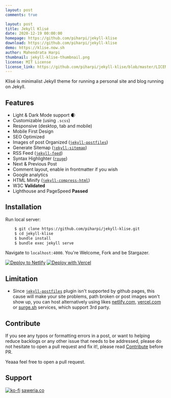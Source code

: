 ```yaml
---
layout: post
comments: true

layout: post
title: Jekyll Klisé
date: 2020-12-19 00:00:00
homepage: https://github.com/piharpi/jekyll-klise
download: https://github.com/piharpi/jekyll-klise
demo: https://klise.now.sh
author: Mahendrata Harpi
thumbnail: jekyll-klise-thumbnail.png
license: MIT License
license_link: https://github.com/piharpi/jekyll-klise/blob/master/LICENSE
---
```


Klisé is minimalist Jekyll theme for running a personal site and blog running on Jekyll.

## Features ##

* Light & Dark Mode support :waxing_crescent_moon:
* Customizable (using `.scss`)
* Responsive (desktop, tab and mobile)
* Mobile First Design
* SEO Optimized
* Images of post Organized ([`jekyll-postfiles`](https://github.com/nhoizey/jekyll-postfiles))
* Generate Sitemap ([`jekyll-sitemap`](https://github.com/jekyll/jekyll-sitemap))
* RSS Feed ([`jekyll-feed`](https://github.com/jekyll/jekyll-feed))
* Syntax Highlighter ([`rouge`](https://github.com/rouge-ruby/rouge))
* Next & Previous Post
* Comment layout, enable in frontmatter if you wish
* Google analytics
* HTML Minify ([`jekyll-compress-html`](https://github.com/penibelst/jekyll-compress-html))
* W3C **Validated**
* Lighthouse and PageSpeed **Passed**

## Installation ##

Run local server:

```bash
    $ git clone https://github.com/piharpi/jekyll-klise.git
    $ cd jekyll-klise
    $ bundle install
    $ bundle exec jekyll serve
```

Navigate to `localhost:4000`. You're Welcome, Fork and be Stargazer.

[![Deploy to Netlify](https://www.netlify.com/img/deploy/button.svg)](https://app.netlify.com/start/deploy?repository=https://github.com/piharpi/jekyll-klise) [![Deploy with Vercel](https://vercel.com/button)](https://vercel.com/import/project?template=https://github.com/piharpi/jekyll-klise)

## Limitation ##

* Since [`jekyll-postfiles`](https://github.com/nhoizey/jekyll-postfiles#compatibility) plugin isn't supported by github pages, this cause will make your site problems, path broken or post images won't show up, you can host alternatively using likes [netlify.com](https://netlify.com), [vercel.com](https://vercel.com) or [surge.sh](https://surge.sh) services, which support 3rd party.

## Contribute ##

If you see any typos or formatting errors in a post, or want to helping reduce backlogs or any other issue that needs to be addressed, please do not hesitate to open a pull request and fix it!, please read [Contribute](https://github.com/piharpi/jekyll-klise/blob/master/Contribute.md) before PR.

Yeaaa feel free to open a pull request.

## Support

[![ko-fi](https://www.ko-fi.com/img/githubbutton_sm.svg)](https://ko-fi.com/W7W7MJ4X) [saweria.co](https://saweria.co/piharpi)
